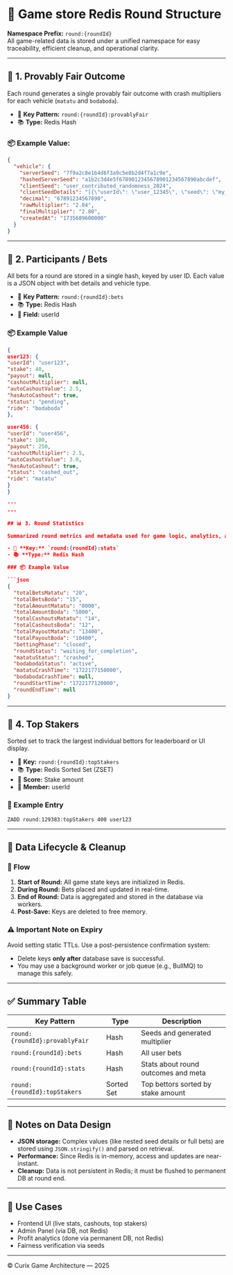 # 🧠 Game store Redis Round Structure

**Namespace Prefix:** `round:{roundId}`  
All game-related data is stored under a unified namespace
for easy traceability, efficient cleanup, and operational clarity.

---

## 🎲 1. Provably Fair Outcome

Each round generates a single provably fair outcome with
crash multipliers for each vehicle (`matatu` and `bodaboda`).

- 🔑 **Key Pattern:** `round:{roundId}:provablyFair`
- 📚 **Type:** Redis Hash

### 📦 Example Value:

```json
{
  "vehicle": {
    "serverSeed": "7f9a2c8e1b4d6f3a9c5e8b2d4f7a1c9e",
    "hashedServerSeed": "a1b2c3d4e5f6789012345678901234567890abcdef",
    "clientSeed": "user_contributed_randomness_2024",
    "clientSeedDetails": "[{\"userId\": \"user_12345\", \"seed\": \"my_random_string\"}]",
    "decimal": "67891234567890",
    "rawMultiplier": "2.84",
    "finalMultiplier": "2.80",
    "createdAt": "1735689600000"
  }
}
```

---

## 💸 2. Participants / Bets

All bets for a round are stored in a single hash, keyed by user ID.
Each value is a JSON object with bet details and vehicle type.

- 🔑 **Key Pattern:** `round:{roundId}:bets`
- 📚 **Type:** Redis Hash
- 🧑 **Field:** userId

### 📦 Example Value

````json
{
user123: {
"userId": "user123",
"stake": 40,
"payout": null,
"cashoutMultiplier": null,
"autoCashoutValue": 2.5,
"hasAutoCashout": true,
"status": "pending",
"ride": "bodaboda"
},

user456: {
"userId": "user456",
"stake": 100,
"payout": 250,
"cashoutMultiplier": 2.5,
"autoCashoutValue": 3.0,
"hasAutoCashout": true,
"status": "cashed_out",
"ride": "matatu"
}
}

'''
---

## 📊 3. Round Statistics

Summarized round metrics and metadata used for game logic, analytics, and historical exports.

- 🔑 **Key:** `round:{roundId}:stats`
- 📚 **Type:** Redis Hash

### 📦 Example Value

```json
{
  "totalBetsMatatu": "20",
  "totalBetsBoda": "15",
  "totalAmountMatatu": "8000",
  "totalAmountBoda": "5800",
  "totalCashoutsMatatu": "14",
  "totalCashoutsBoda": "12",
  "totalPayoutMatatu": "13400",
  "totalPayoutBoda": "10400",
  "bettingPhase": "closed",
  "roundStatus": "waiting_for_completion",
  "matatuStatus": "crashed",
  "bodabodaStatus": "active",
  "matatuCrashTime": "1722177150000",
  "bodabodaCrashTime": null,
  "roundStartTime": "1722177120000",
  "roundEndTime": null
}
````

---

## 🥇 4. Top Stakers

Sorted set to track the largest individual bettors for leaderboard or UI display.

- 🔑 **Key:** `round:{roundId}:topStakers`
- 📚 **Type:** Redis Sorted Set (ZSET)
- 🧮 **Score:** Stake amount
- 🧑 **Member:** userId

### 🧾 Example Entry

```
ZADD round:129383:topStakers 400 user123
```

---

## 🧹 Data Lifecycle & Cleanup

### 🔄 Flow

1. **Start of Round:** All game state keys are initialized in Redis.
2. **During Round:** Bets placed and updated in real-time.
3. **End of Round:** Data is aggregated and stored in the database via workers.
4. **Post-Save:** Keys are deleted to free memory.

### ⚠️ Important Note on Expiry

Avoid setting static TTLs. Use a post-persistence confirmation system:

- Delete keys **only after** database save is successful.
- You may use a background worker or job queue (e.g., BullMQ) to manage this safely.

---

## ✅ Summary Table

| Key Pattern                    | Type       | Description                         |
| ------------------------------ | ---------- | ----------------------------------- |
| `round:{roundId}:provablyFair` | Hash       | Seeds and generated multiplier      |
| `round:{roundId}:bets`         | Hash       | All user bets                       |
| `round:{roundId}:stats`        | Hash       | Stats about round outcomes and meta |
| `round:{roundId}:topStakers`   | Sorted Set | Top bettors sorted by stake amount  |

---

## 🔐 Notes on Data Design

- **JSON storage:** Complex values (like nested seed details or full bets) are stored using `JSON.stringify()` and parsed on retrieval.
- **Performance:** Since Redis is in-memory, access and updates are near-instant.
- **Cleanup:** Data is not persistent in Redis; it must be flushed to permanent DB at round end.

---

## 📎 Use Cases

- Frontend UI (live stats, cashouts, top stakers)
- Admin Panel (via DB, not Redis)
- Profit analytics (done via permanent DB, not Redis)
- Fairness verification via seeds

---

© Curix Game Architecture — 2025
